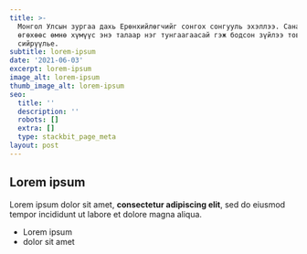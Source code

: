 ```yaml
---
title: >-
  Монгол Улсын зургаа дахь Ерөнхийлөгчийг сонгох сонгууль эхэллээ. Саналаа
  өгөхөөс өмнө хүмүүс энэ талаар нэг тунгаагаасай гэж бодсон зүйлээ товчхон
  сийрүүлье.
subtitle: lorem-ipsum
date: '2021-06-03'
excerpt: lorem-ipsum
image_alt: lorem-ipsum
thumb_image_alt: lorem-ipsum
seo:
  title: ''
  description: ''
  robots: []
  extra: []
  type: stackbit_page_meta
layout: post
---
```

## Lorem ipsum

Lorem ipsum dolor sit amet, **consectetur adipiscing elit**, sed do eiusmod tempor incididunt ut labore et dolore magna aliqua.

- Lorem ipsum
- dolor sit amet